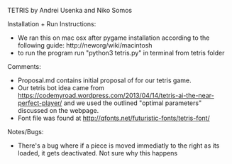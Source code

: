 TETRIS by Andrei Usenka and Niko Somos

Installation + Run Instructions:
- We ran this on mac osx after pygame installation according to the following guide:
		http://neworg/wiki/macintosh
- to run the program run "python3 tetris.py" in terminal from tetris folder

Comments:
- Proposal.md contains initial proposal of for our tetris game.
- Our tetris bot idea came from https://codemyroad.wordpress.com/2013/04/14/tetris-ai-the-near-perfect-player/ and we used the outlined "optimal parameters" discussed on the webpage.
- Font file was found at http://qfonts.net/futuristic-fonts/tetris-font/

Notes/Bugs:
- There's a bug where if a piece is moved immediatly to the right as its loaded, it gets deactivated. Not sure why this happens
